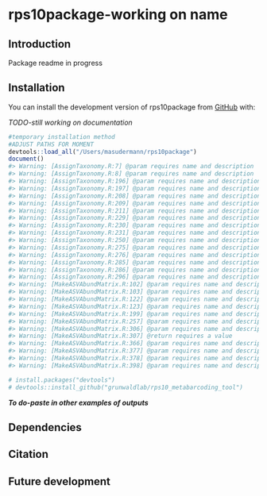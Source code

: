 
<!-- README.md is generated from README.Rmd. Please edit that file -->

# rps10package-working on name

## Introduction

<!-- badges: start -->
<!-- badges: end -->

Package readme in progress

## Installation

You can install the development version of rps10package from
[GitHub](https://github.com/) with:

*TODO-still working on documentation*

``` r
#temporary installation method
#ADJUST PATHS FOR MOMENT
devtools::load_all("/Users/masudermann/rps10package")
document()
#> Warning: [AssignTaxonomy.R:7] @param requires name and description
#> Warning: [AssignTaxonomy.R:8] @param requires name and description
#> Warning: [AssignTaxonomy.R:196] @param requires name and description
#> Warning: [AssignTaxonomy.R:197] @param requires name and description
#> Warning: [AssignTaxonomy.R:208] @param requires name and description
#> Warning: [AssignTaxonomy.R:209] @param requires name and description
#> Warning: [AssignTaxonomy.R:211] @param requires name and description
#> Warning: [AssignTaxonomy.R:229] @param requires name and description
#> Warning: [AssignTaxonomy.R:230] @param requires name and description
#> Warning: [AssignTaxonomy.R:231] @param requires name and description
#> Warning: [AssignTaxonomy.R:250] @param requires name and description
#> Warning: [AssignTaxonomy.R:275] @param requires name and description
#> Warning: [AssignTaxonomy.R:276] @param requires name and description
#> Warning: [AssignTaxonomy.R:285] @param requires name and description
#> Warning: [AssignTaxonomy.R:286] @param requires name and description
#> Warning: [AssignTaxonomy.R:296] @param requires name and description
#> Warning: [MakeASVAbundMatrix.R:102] @param requires name and description
#> Warning: [MakeASVAbundMatrix.R:103] @param requires name and description
#> Warning: [MakeASVAbundMatrix.R:122] @param requires name and description
#> Warning: [MakeASVAbundMatrix.R:123] @param requires name and description
#> Warning: [MakeASVAbundMatrix.R:199] @param requires name and description
#> Warning: [MakeASVAbundMatrix.R:257] @param requires name and description
#> Warning: [MakeASVAbundMatrix.R:306] @param requires name and description
#> Warning: [MakeASVAbundMatrix.R:307] @return requires a value
#> Warning: [MakeASVAbundMatrix.R:366] @param requires name and description
#> Warning: [MakeASVAbundMatrix.R:377] @param requires name and description
#> Warning: [MakeASVAbundMatrix.R:378] @param requires name and description
#> Warning: [MakeASVAbundMatrix.R:398] @param requires name and description

# install.packages("devtools")
# devtools::install_github("grunwaldlab/rps10_metabarcoding_tool")
```

***To do-paste in other examples of outputs***

## Dependencies

## Citation

## Future development
